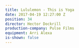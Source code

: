 ```yaml
---
title: Lululemon - This is Yoga
date: 2017-04-19 12:27:00 Z
position: 34
director: Hector Dockrill
production-company: Pulse Films
equipment: Arri Alexa
is-shown: false
---
```


